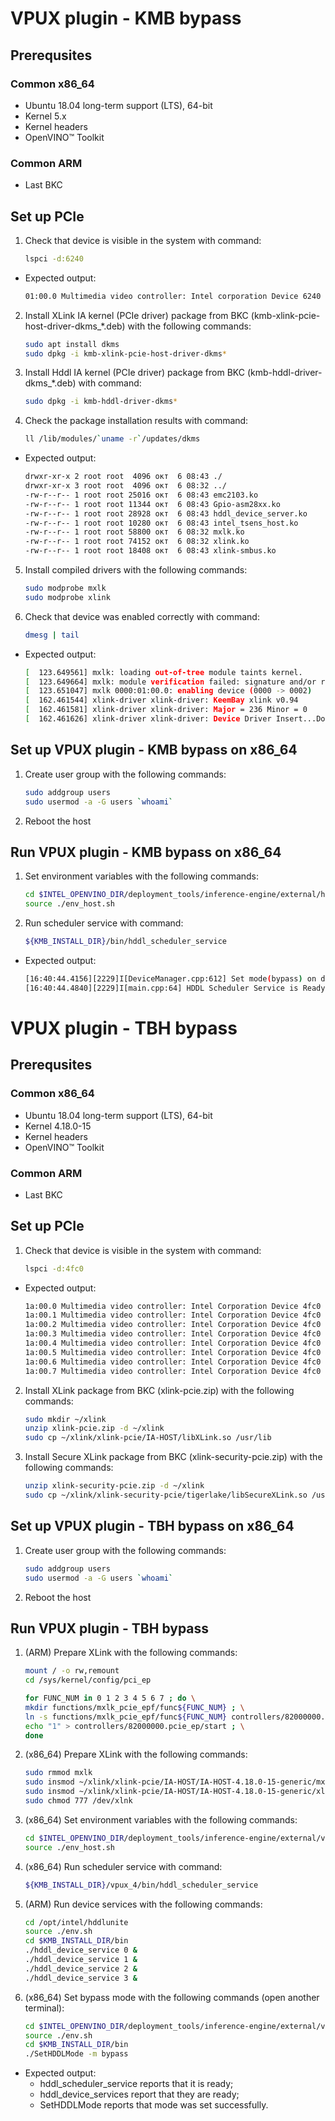 # VPUX plugin - KMB bypass

## Prerequsites

### Common x86_64

* Ubuntu 18.04 long-term support (LTS), 64-bit
* Kernel 5.x
* Kernel headers
* OpenVINO™ Toolkit

### Common ARM

* Last BKC

## Set up PCIe

1. Check that device is visible in the system with command:

    ```bash
    lspci -d:6240
    ```

* Expected output:

    ```bash
    01:00.0 Multimedia video controller: Intel corporation Device 6240
    ```

2. Install XLink IA kernel (PCIe driver) package from BKC (kmb-xlink-pcie-host-driver-dkms_*.deb) with the following commands:

    ```bash
    sudo apt install dkms
    sudo dpkg -i kmb-xlink-pcie-host-driver-dkms*
    ```

3. Install Hddl IA kernel (PCIe driver) package from BKC (kmb-hddl-driver-dkms_*.deb) with command:

    ```bash
    sudo dpkg -i kmb-hddl-driver-dkms*
    ```

4. Check the package installation results with command:

    ```bash
    ll /lib/modules/`uname -r`/updates/dkms
    ```

* Expected output:

    ```bash
    drwxr-xr-x 2 root root  4096 окт  6 08:43 ./
    drwxr-xr-x 3 root root  4096 окт  6 08:32 ../
    -rw-r--r-- 1 root root 25016 окт  6 08:43 emc2103.ko
    -rw-r--r-- 1 root root 11344 окт  6 08:43 Gpio-asm28xx.ko
    -rw-r--r-- 1 root root 28928 окт  6 08:43 hddl_device_server.ko
    -rw-r--r-- 1 root root 10280 окт  6 08:43 intel_tsens_host.ko
    -rw-r--r-- 1 root root 58800 окт  6 08:32 mxlk.ko
    -rw-r--r-- 1 root root 74152 окт  6 08:32 xlink.ko
    -rw-r--r-- 1 root root 18408 окт  6 08:43 xlink-smbus.ko
    ```

5. Install compiled drivers with the following commands:

    ```bash
    sudo modprobe mxlk
    sudo modprobe xlink
    ```

6. Check that device was enabled correctly with command:

    ```bash
    dmesg | tail
    ```

* Expected output:

    ```bash
    [  123.649561] mxlk: loading out-of-tree module taints kernel.
    [  123.649664] mxlk: module verification failed: signature and/or required key missing - tainting kernel
    [  123.651047] mxlk 0000:01:00.0: enabling device (0000 -> 0002)
    [  162.461544] xlink-driver xlink-driver: KeemBay xlink v0.94
    [  162.461581] xlink-driver xlink-driver: Major = 236 Minor = 0
    [  162.461626] xlink-driver xlink-driver: Device Driver Insert...Done!!!
    ```

## Set up VPUX plugin - KMB bypass on x86_64

1. Create user group with the following commands:

    ```bash
    sudo addgroup users
    sudo usermod -a -G users `whoami`
    ```

2. Reboot the host

## Run VPUX plugin - KMB bypass on x86_64

1. Set environment variables with the following commands:

    ```bash
    cd $INTEL_OPENVINO_DIR/deployment_tools/inference-engine/external/hddl_unite
    source ./env_host.sh
    ```

2. Run scheduler service with command:

    ```bash
    ${KMB_INSTALL_DIR}/bin/hddl_scheduler_service
    ```

* Expected output:

    ```bash
    [16:40:44.4156][2229]I[DeviceManager.cpp:612] Set mode(bypass) on device by config.
    [16:40:44.4840][2229]I[main.cpp:64] HDDL Scheduler Service is Ready!
    ```

# VPUX plugin - TBH bypass

## Prerequsites

### Common x86_64

* Ubuntu 18.04 long-term support (LTS), 64-bit
* Kernel 4.18.0-15
* Kernel headers
* OpenVINO™ Toolkit

### Common ARM

* Last BKC

## Set up PCIe

1. Check that device is visible in the system with command:

    ```bash
    lspci -d:4fc0
    ```

* Expected output:

    ```bash
    1a:00.0 Multimedia video controller: Intel Corporation Device 4fc0
    1a:00.1 Multimedia video controller: Intel Corporation Device 4fc0
    1a:00.2 Multimedia video controller: Intel Corporation Device 4fc0
    1a:00.3 Multimedia video controller: Intel Corporation Device 4fc0
    1a:00.4 Multimedia video controller: Intel Corporation Device 4fc0
    1a:00.5 Multimedia video controller: Intel Corporation Device 4fc0
    1a:00.6 Multimedia video controller: Intel Corporation Device 4fc0
    1a:00.7 Multimedia video controller: Intel Corporation Device 4fc0
    ```

2. Install XLink package from BKC (xlink-pcie.zip) with the following commands:

    ```bash
    sudo mkdir ~/xlink
    unzip xlink-pcie.zip -d ~/xlink
    sudo cp ~/xlink/xlink-pcie/IA-HOST/libXLink.so /usr/lib
    ```

3. Install Secure XLink package from BKC (xlink-security-pcie.zip) with the following commands:

    ```bash
    unzip xlink-security-pcie.zip -d ~/xlink
    sudo cp ~/xlink/xlink-security-pcie/tigerlake/libSecureXLink.so /usr/lib
    ```

## Set up VPUX plugin - TBH bypass on x86_64

1. Create user group with the following commands:

    ```bash
    sudo addgroup users
    sudo usermod -a -G users `whoami`
    ```

2. Reboot the host

## Run VPUX plugin - TBH bypass

1. (ARM) Prepare XLink with the following commands:

    ```bash
    mount / -o rw,remount
    cd /sys/kernel/config/pci_ep

    for FUNC_NUM in 0 1 2 3 4 5 6 7 ; do \
    mkdir functions/mxlk_pcie_epf/func${FUNC_NUM} ; \
    ln -s functions/mxlk_pcie_epf/func${FUNC_NUM} controllers/82000000.pcie_ep/ ; \
    echo "1" > controllers/82000000.pcie_ep/start ; \
    done
    ```

2. (x86_64) Prepare XLink with the following commands:

    ```bash
    sudo rmmod mxlk
    sudo insmod ~/xlink/xlink-pcie/IA-HOST/IA-HOST-4.18.0-15-generic/mxlk.ko
    sudo insmod ~/xlink/xlink-pcie/IA-HOST/IA-HOST-4.18.0-15-generic/xlink.ko
    sudo chmod 777 /dev/xlnk
    ```

3. (x86_64) Set environment variables with the following commands:

    ```bash
    cd $INTEL_OPENVINO_DIR/deployment_tools/inference-engine/external/vpux_4/hddl_unite
    source ./env_host.sh
    ```

4. (x86_64) Run scheduler service with command:

    ```bash
    ${KMB_INSTALL_DIR}/vpux_4/bin/hddl_scheduler_service
    ```

5. (ARM) Run device services with the following commands:

    ```bash
    cd /opt/intel/hddlunite
    source ./env.sh
    cd $KMB_INSTALL_DIR/bin
    ./hddl_device_service 0 &
    ./hddl_device_service 1 &
    ./hddl_device_service 2 &
    ./hddl_device_service 3 &
    ```

6. (x86_64) Set bypass mode with the following commands (open another terminal):

    ```bash
    cd $INTEL_OPENVINO_DIR/deployment_tools/inference-engine/external/vpux_4/hddl_unite
    source ./env.sh
    cd $KMB_INSTALL_DIR/bin
    ./SetHDDLMode -m bypass
    ```

* Expected output:
    - hddl_scheduler_service reports that it is ready;
    - hddl_device_services report that they are ready;
    - SetHDDLMode reports that mode was set successfully.
